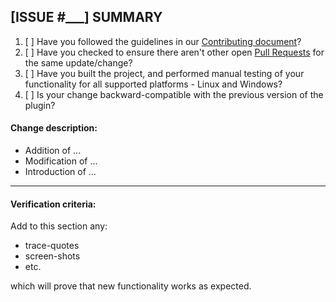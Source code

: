 ## [ISSUE #___] SUMMARY

1. [ ] Have you followed the guidelines in our [Contributing document](../../CONTRIBUTING.md)?
2. [ ] Have you checked to ensure there aren't other open [Pull Requests](../../pulls) for the same update/change?
3. [ ] Have you built the project, and performed manual testing of your functionality for all supported platforms - Linux and Windows?
4. [ ] Is your change backward-compatible with the previous version of the plugin?

#### Change description:
- Addition of ... 
- Modification of ...
- Introduction of ...
----
#### Verification criteria:

Add to this section any: 

- trace-quotes 
- screen-shots
- etc.

which will prove that new functionality works as expected.
